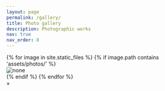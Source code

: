 ```yaml
---
layout: page
permalink: /gallery/
title: Photo gallery
description: Photographic works
nav: true
nav_order: 8
---
```


<div class="gallery">
    {% for image in site.static_files %}
        {% if image.path contains 'assets/photos/' %}
            <div class="gallery-item">
                <img src="{{ image.path }}" alt=none>
            </div>
        {% endif %}
    {% endfor %}
</div>

<!-- The Modal -->
<div id="myModal" class="modal">
  <span class="close">&times;</span>
  <img class="modal-content" id="img01">
  <div id="caption"></div>
</div>

<script>
// Get the modal
var modal = document.getElementById('myModal');
var modalImg = document.getElementById('img01');
var captionText = document.getElementById('caption');

// Open the modal
document.querySelector('.gallery').addEventListener('click', function(event) {
    if (event.target.tagName === 'IMG') {
        modal.style.display = 'flex';
        modalImg.src = event.target.src;
        captionText.innerHTML = event.target.alt;
    }
});

// Close the modal when the modal image is clicked
modalImg.onclick = function() {
    modal.style.display = 'none';
}

// Close the modal when the close button is clicked
document.getElementsByClassName('close')[0].onclick = function() {
    modal.style.display = 'none';
}
</script>

